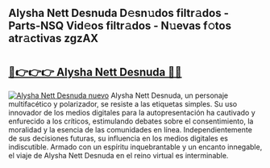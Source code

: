 ## Alysha Nett Desnuda D𝚎sn𝚞dos filtr𝚊dos - Parts-NSQ Vid𝚎os filtr𝚊dos - N𝚞evas f𝚘tos atr𝚊ctivas zgzAX

# <h2><a href="http://mb12oac.tromn.icu/?c=Alysha+Nett+Desnuda">🔗👉👉👉 Alysha Nett Desnuda 🔗🔗</a></h2>

[![Alysha Nett Desnuda nuevo](https://i.imgur.com/pEAQMta.gif)](http://mb12oac.tromn.icu/?c=Alysha+Nett+Desnuda)
Alysha Nett Desnuda, un personaje multifacético y polarizador, se resiste a las etiquetas simples. Su uso innovador de los medios digitales para la autopresentación ha cautivado y enfurecido a los críticos, estimulando debates sobre el consentimiento, la moralidad y la esencia de las comunidades en línea. Independientemente de sus decisiones futuras, su influencia en los medios digitales es indiscutible. Armado con un espíritu inquebrantable y un encanto innegable, el viaje de Alysha Nett Desnuda en el reino virtual es interminable.
